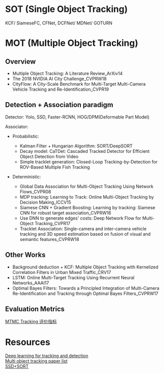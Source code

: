 # SOT (Single Object Tracking)
KCF/ SiameseFC, CFNet, DCFNet/ MDNet/ GOTURN

# MOT (Multiple Object Tracking)
## Overview
* Multiple Object Tracking: A Literature Review_ArXiv14  
* The 2018 NVIDIA AI City Challenge_CVPRW18  
* CityFlow: A City-Scale Benchmark for Multi-Target  Multi-Camera Vehicle Tracking and Re-Identification_CVPR19  

## Detection + Association paradigm 
Detector: Yolo, SSD, Faster-RCNN, HOG/DPM(Deformable Part Model)  

Associator:  
* Probabilistic:  
    * Kalman Filter + Hungarian Algorithm: SORT/DeepSORT  
    * Decay model: CaTDet: Cascaded Tracked Detector for Efficient Object Detection from Video  
    * Simple tracklet generation: Closed-Loop Tracking-by-Detection for ROV-Based Multiple Fish Tracking

* Deterministic:  
    * Global Data Association for Multi-Object Tracking Using Network Flows_CVPR08  
    * MDP tracking: Learning to Track: Online Multi-Object Tracking by Decision Making_ICCV15
    * Siamese CNN + Gradient Boosting: Learning by tracking: Siamese CNN for robust target association_CVPRW16  
    * Use DNN to generate edges' costs: Deep Network Flow for Multi-Object Tracking_CVPR17
    * Tracklet Association: Single-camera and inter-camera vehicle tracking and 3D speed estimation based on fusion of visual and semantic features_CVPRW18


## Other Works
* Background deduction + KCF: Multiple Object Tracking with Kernelized Correlation Filters in Urban Mixed Traffic_CRV17  
* LSTM: Online Multi-Target Tracking Using Recurrent Neural Networks_AAAI17  
* Optimal Bayes Filters: Towards a Principled Integration of Multi-Camera Re-Identification and Tracking through Optimal Bayes Filters_CVPRW17  


## Evaluation Metrics
[MTMC Tracking 评价指标](https://zhuanlan.zhihu.com/p/35391826)

# Resources
[Deep learning for tracking and detection](https://github.com/abhineet123/Deep-Learning-for-Tracking-and-Detection)  
[Multi object tracking paper list](https://github.com/SpyderXu/multi-object-tracking-paper-list)  
[SSD+SORT](https://github.com/SpyderXu/ssd_sort)